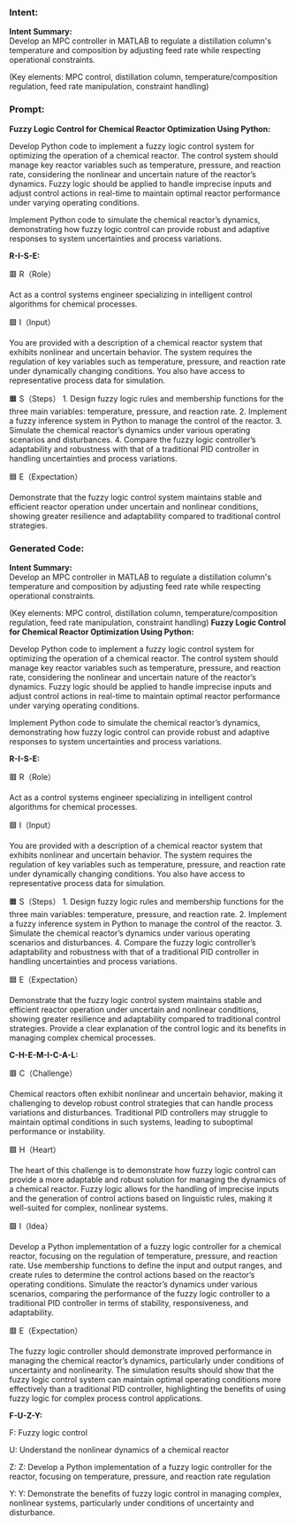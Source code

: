 ### Intent:
**Intent Summary:**  
Develop an MPC controller in MATLAB to regulate a distillation column's temperature and composition by adjusting feed rate while respecting operational constraints.  

(Key elements: MPC control, distillation column, temperature/composition regulation, feed rate manipulation, constraint handling)

### Prompt:
**Fuzzy Logic Control for Chemical Reactor Optimization Using Python:**

Develop Python code to implement a fuzzy logic control system for optimizing the operation of a chemical reactor. The control system should manage key reactor variables such as temperature, pressure, and reaction rate, considering the nonlinear and uncertain nature of the reactor’s dynamics. Fuzzy logic should be applied to handle imprecise inputs and adjust control actions in real-time to maintain optimal reactor performance under varying operating conditions.

Implement Python code to simulate the chemical reactor’s dynamics, demonstrating how fuzzy logic control can provide robust and adaptive responses to system uncertainties and process variations.

**R-I-S-E:**

🟥 R（Role）

Act as a control systems engineer specializing in intelligent control algorithms for chemical processes.

🟩 I（Input）

You are provided with a description of a chemical reactor system that exhibits nonlinear and uncertain behavior. The system requires the regulation of key variables such as temperature, pressure, and reaction rate under dynamically changing conditions. You also have access to representative process data for simulation.

🟧 S（Steps）
	1.	Design fuzzy logic rules and membership functions for the three main variables: temperature, pressure, and reaction rate.
	2.	Implement a fuzzy inference system in Python to manage the control of the reactor.
	3.	Simulate the chemical reactor’s dynamics under various operating scenarios and disturbances.
	4.	Compare the fuzzy logic controller’s adaptability and robustness with that of a traditional PID controller in handling uncertainties and process variations.

🟦 E（Expectation）

Demonstrate that the fuzzy logic control system maintains stable and efficient reactor operation under uncertain and nonlinear conditions, showing greater resilience and adaptability compared to traditional control strategies.

### Generated Code:
**Intent Summary:**  
Develop an MPC controller in MATLAB to regulate a distillation column's temperature and composition by adjusting feed rate while respecting operational constraints.  

(Key elements: MPC control, distillation column, temperature/composition regulation, feed rate manipulation, constraint handling)
**Fuzzy Logic Control for Chemical Reactor Optimization Using Python:**

Develop Python code to implement a fuzzy logic control system for optimizing the operation of a chemical reactor. The control system should manage key reactor variables such as temperature, pressure, and reaction rate, considering the nonlinear and uncertain nature of the reactor’s dynamics. Fuzzy logic should be applied to handle imprecise inputs and adjust control actions in real-time to maintain optimal reactor performance under varying operating conditions.

Implement Python code to simulate the chemical reactor’s dynamics, demonstrating how fuzzy logic control can provide robust and adaptive responses to system uncertainties and process variations.

**R-I-S-E:**

🟥 R（Role）

Act as a control systems engineer specializing in intelligent control algorithms for chemical processes.

🟩 I（Input）

You are provided with a description of a chemical reactor system that exhibits nonlinear and uncertain behavior. The system requires the regulation of key variables such as temperature, pressure, and reaction rate under dynamically changing conditions. You also have access to representative process data for simulation.

🟧 S（Steps）
	1.	Design fuzzy logic rules and membership functions for the three main variables: temperature, pressure, and reaction rate.
	2.	Implement a fuzzy inference system in Python to manage the control of the reactor.
	3.	Simulate the chemical reactor’s dynamics under various operating scenarios and disturbances.
	4.	Compare the fuzzy logic controller’s adaptability and robustness with that of a traditional PID controller in handling uncertainties and process variations.

🟦 E（Expectation）

Demonstrate that the fuzzy logic control system maintains stable and efficient reactor operation under uncertain and nonlinear conditions, showing greater resilience and adaptability compared to traditional control strategies. Provide a clear explanation of the control logic and its benefits in managing complex chemical processes.

**C-H-E-M-I-C-A-L:**

🟥 C（Challenge）

Chemical reactors often exhibit nonlinear and uncertain behavior, making it challenging to develop robust control strategies that can handle process variations and disturbances. Traditional PID controllers may struggle to maintain optimal conditions in such systems, leading to suboptimal performance or instability.

🟩 H（Heart）

The heart of this challenge is to demonstrate how fuzzy logic control can provide a more adaptable and robust solution for managing the dynamics of a chemical reactor. Fuzzy logic allows for the handling of imprecise inputs and the generation of control actions based on linguistic rules, making it well-suited for complex, nonlinear systems.

🟪 I（Idea）

Develop a Python implementation of a fuzzy logic controller for a chemical reactor, focusing on the regulation of temperature, pressure, and reaction rate. Use membership functions to define the input and output ranges, and create rules to determine the control actions based on the reactor’s operating conditions. Simulate the reactor’s dynamics under various scenarios, comparing the performance of the fuzzy logic controller to a traditional PID controller in terms of stability, responsiveness, and adaptability.

🟥 E（Expectation）

The fuzzy logic controller should demonstrate improved performance in managing the chemical reactor’s dynamics, particularly under conditions of uncertainty and nonlinearity. The simulation results should show that the fuzzy logic control system can maintain optimal operating conditions more effectively than a traditional PID controller, highlighting the benefits of using fuzzy logic for complex process control applications.

**F-U-Z-Y:**

F: Fuzzy logic control

U: Understand the nonlinear dynamics of a chemical reactor

Z: Z: Develop a Python implementation of a fuzzy logic controller for the reactor, focusing on temperature, pressure, and reaction rate regulation

Y: Y: Demonstrate the benefits of fuzzy logic control in managing complex, nonlinear systems, particularly under conditions of uncertainty and disturbance.
